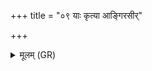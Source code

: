 +++
title = "०९ याः कृत्या आङ्गिरसीर्"

+++
<details><summary>मूलम् (GR)</summary>

याः कृत्या आङ्गिरसीर्  
याः कृत्या आसुरीर् उत ।  
कृत्या याः स्वयंकृता  
या उ चान्येभिर् आभृताः ।  
उभयीस् ताः परा यन्तु  
परावतं नवतिं नाव्या अति ॥ +++(Bhatt. nāvyāyati)+++
</details>